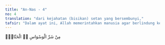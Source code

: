 ```yaml
---
title: "An-Nas - 4"
no: 4
translation: "dari kejahatan (bisikan) setan yang bersembunyi,"
tafsir: "Dalam ayat ini, Allah memerintahkan manusia agar berlindung kepada Allah Rabbul-'Alamin dari kejahatan bisikan setan yang senantiasa bersembunyi di dalam hati manusia. Bisikan dan was-was yang berasal dari godaan setan itu bila dihadapkan kepada akal yang sehat mesti kalah dan orang yang tergoda menjadi sadar kembali, karena semua bisikan dan was-was setan yang akan menyakiti manusia itu akan menjadi hampa bila jiwa sadar kembali kepada perintah-perintah agama. Begitu pula bila seorang menggoda temannya yang lain untuk melakukan suatu kejahatan, tetapi temannya itu berpegang kuat dengan perintah-perintah agama niscaya akan berhenti menggoda dan merasa kecewa karena godaannya itu tidak berhasil namun ia tetap menunggu kesempatan yang lain."
---
```


مِنْ شَرِّ الْوَسْوَاسِ ەۙ الْخَنَّاسِۖ
